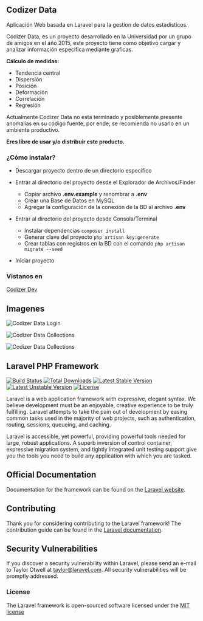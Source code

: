 ## Codizer Data

Aplicación Web basada en Laravel para la gestion de datos estadisticos.

Codizer Data, es un proyecto desarrollado en la Universidad por un grupo de amigos en el año 2015, este proyecto tiene como objetivo cargar y analizar información especifica mediante graficas.

**Cálculo de medidas:**
* Tendencia central
* Dispersión
* Posición
* Deformación
* Correlación
* Regresión


Actualmente Codizer Data no esta terminado y posiblemente presente anomalias en su código fuente, por ende, se recomienda no usarlo en un ambiente productivo.

**Eres libre de usar y/o distribuir este producto.**

### ¿Cómo instalar?

   * Descargar proyecto dentro de un directorio especifico
   * Entrar al directorio del proyecto desde el Explorador de Archivos/Finder

        - Copiar archivo **.env.example** y renombrar a **.env**
        - Crear una Base de Datos en MySQL
        - Agregar la configuración de la conexión de la BD al archivo **.env**

    
   * Entrar al directorio del proyecto desde Consola/Terminal
        - Instalar dependencias `composer install`
        - Generar clave del proyecto  `php artisan key:generate `
        - Crear tablas con registros en la BD con el comando  `php artisan migrate --seed `
    
   * Iniciar proyecto


### Vistanos en
[Codizer Dev](http://codizer.com)


## Imagenes
![Codizer Data Login](http://codizer.com/git-hub-img/codizer-data-04.png)

![Codizer Data Collections](http://codizer.com/git-hub-img/codizer-data-05.png)

![Codizer Data Collections](http://codizer.com/git-hub-img/codizer-data-02.png)


## Laravel PHP Framework

[![Build Status](https://travis-ci.org/laravel/framework.svg)](https://travis-ci.org/laravel/framework)
[![Total Downloads](https://poser.pugx.org/laravel/framework/d/total.svg)](https://packagist.org/packages/laravel/framework)
[![Latest Stable Version](https://poser.pugx.org/laravel/framework/v/stable.svg)](https://packagist.org/packages/laravel/framework)
[![Latest Unstable Version](https://poser.pugx.org/laravel/framework/v/unstable.svg)](https://packagist.org/packages/laravel/framework)
[![License](https://poser.pugx.org/laravel/framework/license.svg)](https://packagist.org/packages/laravel/framework)


Laravel is a web application framework with expressive, elegant syntax. We believe development must be an enjoyable, creative experience to be truly fulfilling. Laravel attempts to take the pain out of development by easing common tasks used in the majority of web projects, such as authentication, routing, sessions, queueing, and caching.

Laravel is accessible, yet powerful, providing powerful tools needed for large, robust applications. A superb inversion of control container, expressive migration system, and tightly integrated unit testing support give you the tools you need to build any application with which you are tasked.

## Official Documentation

Documentation for the framework can be found on the [Laravel website](http://laravel.com/docs).

## Contributing

Thank you for considering contributing to the Laravel framework! The contribution guide can be found in the [Laravel documentation](http://laravel.com/docs/contributions).

## Security Vulnerabilities

If you discover a security vulnerability within Laravel, please send an e-mail to Taylor Otwell at taylor@laravel.com. All security vulnerabilities will be promptly addressed.

### License

The Laravel framework is open-sourced software licensed under the [MIT license](http://opensource.org/licenses/MIT)
